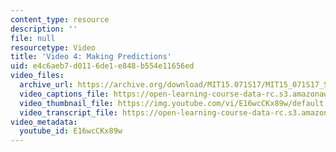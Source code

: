 ```yaml
---
content_type: resource
description: ''
file: null
resourcetype: Video
title: 'Video 4: Making Predictions'
uid: e4c6aeb7-d011-6de1-e848-b554e11656ed
video_files:
  archive_url: https://archive.org/download/MIT15.071S17/MIT15_071S17_Session_2.4.05_300k.mp4
  video_captions_file: https://open-learning-course-data-rc.s3.amazonaws.com/15-071-the-analytics-edge-spring-2017/9b2f7a6b2a475319ba95ba321b17ab9c_E16wcCKx89w.vtt
  video_thumbnail_file: https://img.youtube.com/vi/E16wcCKx89w/default.jpg
  video_transcript_file: https://open-learning-course-data-rc.s3.amazonaws.com/15-071-the-analytics-edge-spring-2017/d075b370b2f00645f530d08bc8f3b472_E16wcCKx89w.pdf
video_metadata:
  youtube_id: E16wcCKx89w
---
```


